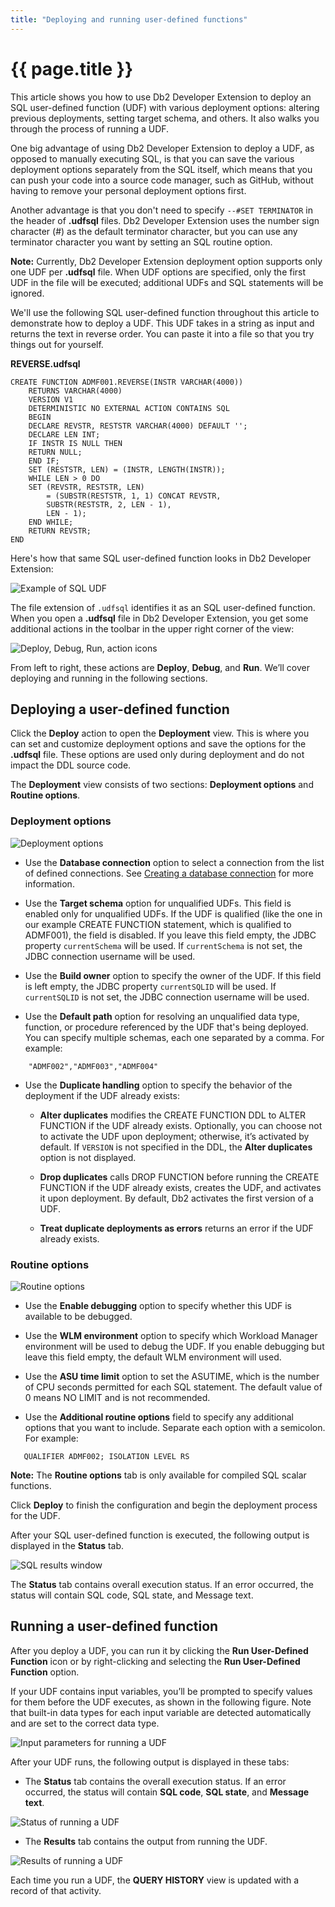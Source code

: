 ```yaml
---
title: "Deploying and running user-defined functions"
---
```


# {{ page.title }}

This article shows you how to use Db2 Developer Extension to deploy an SQL user-defined function (UDF) with various deployment options: altering previous deployments, setting target schema, and others. It also walks you through the process of running a UDF.

One big advantage of using Db2 Developer Extension to deploy a UDF, as opposed to manually executing SQL, is that you can save the various deployment options separately from the SQL itself, which means that you can push your code into a source code manager, such as GitHub, without having to remove your personal deployment options first.

Another advantage is that you don't need to specify `--#SET TERMINATOR` in the header of **.udfsql** files. Db2 Developer Extension uses the number sign character (#) as the default terminator character, but you can use any terminator character you want by setting an SQL routine option.

**Note:** Currently, Db2 Developer Extension deployment option supports only one UDF per **.udfsql** file. When UDF options are specified, only the first UDF in the file will be executed; additional UDFs and SQL statements will be ignored.

We'll use the following SQL user-defined function throughout this article to demonstrate how to deploy a UDF. This UDF takes in a string as input and returns the text in reverse order. You can paste it into a file so that you try things out for yourself.


**REVERSE.udfsql**

```
CREATE FUNCTION ADMF001.REVERSE(INSTR VARCHAR(4000))
    RETURNS VARCHAR(4000)
    VERSION V1
    DETERMINISTIC NO EXTERNAL ACTION CONTAINS SQL
    BEGIN
    DECLARE REVSTR, RESTSTR VARCHAR(4000) DEFAULT '';
    DECLARE LEN INT;
    IF INSTR IS NULL THEN
    RETURN NULL;
    END IF;
    SET (RESTSTR, LEN) = (INSTR, LENGTH(INSTR));
    WHILE LEN > 0 DO
    SET (REVSTR, RESTSTR, LEN) 
        = (SUBSTR(RESTSTR, 1, 1) CONCAT REVSTR, 
        SUBSTR(RESTSTR, 2, LEN - 1),
        LEN - 1);
    END WHILE;
    RETURN REVSTR;
END
```

Here's how that same SQL user-defined function looks in Db2 Developer Extension:

![Example of SQL UDF]({{site.baseurl}}/assets/images/udfsql-deploy-example.png)

The file extension of `.udfsql` identifies it as an SQL user-defined function. When you open a **.udfsql** file in Db2 Developer Extension, you get some additional actions in the toolbar in the upper right corner of the view:

![Deploy, Debug, Run, action icons]({{site.baseurl}}/assets/images/nsp-basics-action-toolbar.png)

From left to right, these actions are **Deploy**, **Debug**, and **Run**. We’ll cover deploying and running in the following sections.

## Deploying a user-defined function

Click the **Deploy** action to open the **Deployment** view. This is where you can set and customize deployment options and save the options for the **.udfsql** file. These options are used only during deployment and do not impact the DDL source code.

The **Deployment** view consists of two sections: **Deployment options** and **Routine options**.

### Deployment options

![Deployment options]({{site.baseurl}}/assets/images/udf-deployment-options.png)

- Use the **Database connection** option to select a connection from the list of defined connections. See [Creating a database connection]({{site.baseurl}}/docs/the-basics/creating-a-database-connection.html) for more information.

- Use the **Target schema** option for unqualified UDFs. This field is enabled only for unqualified UDFs. If the UDF is qualified (like the one in our example CREATE FUNCTION statement, which is qualified to ADMF001), the field is disabled. If you leave this field empty, the JDBC property `currentSchema` will be used. If `currentSchema` is not set, the JDBC connection username will be used.

- Use the **Build owner** option to specify the owner of the UDF. If this field is left empty, the JDBC property `currentSQLID` will be used. If `currentSQLID` is not set, the JDBC connection username will be used.

- Use the **Default path** option for resolving an unqualified data type, function, or procedure referenced by the UDF that's being deployed. You can specify multiple schemas, each one separated by a comma. For example:

```
    "ADMF002","ADMF003","ADMF004"
```

- Use the **Duplicate handling** option to specify the behavior of the deployment if the UDF already exists:

  - **Alter duplicates** modifies the CREATE FUNCTION DDL to ALTER FUNCTION if the UDF already exists. Optionally, you can choose not to activate the UDF upon deployment; otherwise, it’s activated by default. If `VERSION` is not specified in the DDL, the **Alter duplicates** option is not displayed.

  - **Drop duplicates** calls DROP FUNCTION before running the CREATE FUNCTION if the UDF already exists, creates the UDF, and activates it upon deployment. By default, Db2 activates the first version of a UDF.

  - **Treat duplicate deployments as errors** returns an error if the UDF already exists.


### Routine options

![Routine options]({{site.baseurl}}/assets/images/udf-routine-options.png)

- Use the **Enable debugging** option to specify whether this UDF is available to be debugged.

- Use the **WLM environment** option to specify which Workload Manager environment will be used to debug the UDF. If you enable debugging but leave this field empty, the default WLM environment will used.

- Use the **ASU time limit** option to set the ASUTIME, which is the number of CPU seconds permitted for each SQL statement. The default value of 0 means NO LIMIT and is not recommended.

- Use the **Additional routine options** field to specify any additional options that you want to include. Separate each option with a semicolon. For example:

```
   QUALIFIER ADMF002; ISOLATION LEVEL RS
```

**Note:** The **Routine options** tab is only available for compiled SQL scalar functions.

Click **Deploy** to finish the configuration and begin the deployment process for the UDF.

After your SQL user-defined function is executed, the following output is displayed in the **Status** tab.

![SQL results window]({{site.baseurl}}/assets/images/udf-sql-results-window.png)

The **Status** tab contains overall execution status. If an error occurred, the status will contain SQL code, SQL state, and Message text.

## Running a user-defined function
After you deploy a UDF, you can run it by clicking the **Run User-Defined Function** icon or by right-clicking and 
selecting the **Run User-Defined Function** option.
 
If your UDF contains input variables, you’ll be prompted to specify values for them before the UDF executes, as shown in the following figure. Note that built-in data types for each input variable are detected automatically and are set to the correct data type.
 
![Input parameters for running a UDF]({{site.baseurl}}/assets/images/udf-run-parameters.png)
 
 After your UDF runs, the following output is displayed in these tabs:

- The **Status** tab contains the overall execution status. If an error occurred, the status will contain **SQL code**, **SQL state**, and **Message text**.

![Status of running a UDF]({{site.baseurl}}/assets/images/udf-run-status.png)

- The **Results** tab contains the output from running the UDF.

![Results of running a UDF]({{site.baseurl}}/assets/images/udf-run-results.png)

Each time you run a UDF, the **QUERY HISTORY** view is updated with a record of that activity.
